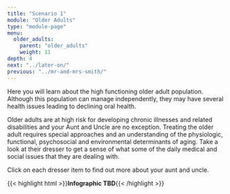 ```yaml
---
title: "Scenario 1"
module: "Older Adults"
type: "module-page"
menu:
  older_adults:
    parent: "older_adults"
    weight: 11
depth: 4
next: "../later-on/"
previous: "../mr-and-mrs-smith/"
---
```

<form method="post" action="."><div class="pageblock"><p>Here you will learn about the high functioning older adult population. Although this population can manage independently, they may have several health issues leading to declining oral health.  </p>
<p>Older adults are at high risk for developing chronic illnesses and related disabilities and your Aunt and Uncle are no exception. Treating the older adult requires special approaches and an understanding of the physiologic, functional, psychosocial and environmental determinants of aging. Take a look at their dresser to get a sense of what some of the daily medical and social issues that they are dealing with.</p>
<p>Click on each dresser item to find out more about your aunt and uncle. </p>
</div>{{< highlight html >}}<b>Infographic TBD</b>{{< /highlight >}}</form>